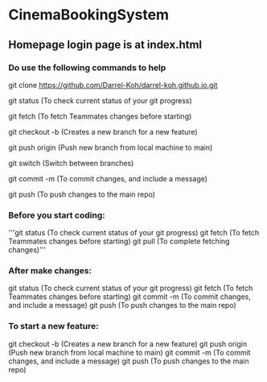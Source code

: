 ﻿# CinemaBookingSystem

## Homepage login page is at index.html


### Do use the following commands to help

git clone https://github.com/Darrel-Koh/darrel-koh.github.io.git

git status (To check current status of your git progress)

git fetch (To fetch Teammates changes before starting)

git checkout -b <new-branch-name> (Creates a new branch for a new feature)

git push origin <new-branch-name> (Push new branch from local machine to main)

git switch <file-name> (Switch between branches)

git commit -m (To commit changes, and include a message)

git push (To push changes to the main repo)


### Before you start coding:
'''git status (To check current status of your git progress)
git fetch (To fetch Teammates changes before starting)
git pull (To complete fetching changes)'''

### After make changes:
git status (To check current status of your git progress)
git fetch (To fetch Teammates changes before starting)
git commit -m (To commit changes, and include a message)
git push (To push changes to the main repo)

### To start a new feature:
git checkout -b <new-branch-name> (Creates a new branch for a new feature)
git push origin <new-branch-name> (Push new branch from local machine to main)
git commit -m (To commit changes, and include a message)
git push (To push changes to the main repo)
